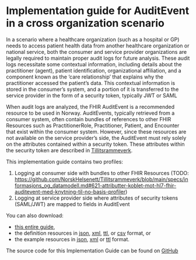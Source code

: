 # Implementation guide for AuditEvent in a cross organization scenario

In a scenario where a healthcare organization (such as a hospital or GP) needs to access patient health data from another healthcare organization or national service, both the consumer and service provider organizations are legally required to maintain proper audit logs for future analysis. These audit logs necessitate some contextual information, including details about the practitioner (agent), patient identification, organizational affiliation, and a component known as the ‘care relationship’ that explains why the practitioner accessed the patient’s data. This contextual information is stored in the consumer’s system, and a portion of it is transferred to the service provider in the form of a security token, typically JWT or SAML

When audit logs are analyzed, the FHIR AuditEvent is a recommended resource to be used in Norway. AuditEvents, typically retrieved from a consumer system, often contain bundles of references to other FHIR Resources such as PractitionerRole, Practitioner, Patient, and Encounter that exist within the consumer system. However, since these resources are not available on the service provider’s side, the AuditEvent must rely solely on the attributes contained within a security token. These attributes within the security token are described in [Tillitsrammeverk](https://github.com/NorskHelsenett/Tillitsrammeverk/blob/main/specs/informasjons_og_datamodell.md#42-datamodell). 


This implementation guide contains two profiles:
1. Logging at consumer side with bundles to other FHIR Resources (TODO: https://github.com/NorskHelsenett/Tillitsrammeverk/blob/main/specs/informasjons_og_datamodell.md#621-attributter-koblet-mot-hl7-fhir-auditevent-med-knytning-til-no-basis-profiler)
2. Logging at service provider side where attributes of security tokens (SAML/JWT) are mapped to fields in AuditEvent


You can also download:

* [this entire guide](full-ig.zip),
* the definition resources in [json](definitions.json.zip), [xml](definitions.xml.zip), [ttl](definitions.ttl.zip), or [csv](csvs.zip) format, or
* the example resources in [json](examples.json.zip), [xml](examples.xml.zip) or [ttl](examples.ttl.zip) format.

The source code for this Implementation Guide can be found on [GitHub](https://github.com/HL7Norway/AuditEvent)

